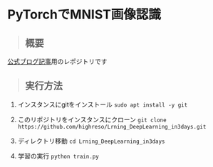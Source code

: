 # PyTorchでMNIST画像認識

>## 概要
[公式ブログ記事](https://gpu-advance.highreso.jp/blog/?p=570/?adid=github)用のレポジトリです


>## 実行方法
1. インスタンスにgitをインストール
`sudo apt install -y git`

2. このリポジトリをインスタンスにクローン
`git clone https://github.com/highreso/Lrning_DeepLearning_in3days.git`

3. ディレクトリ移動
`cd Lrning_DeepLearning_in3days`

4. 学習の実行
`python train.py`
